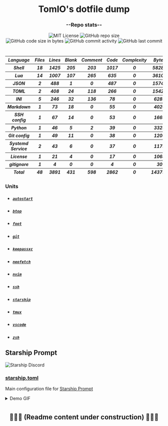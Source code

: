 <h1 align="center">TomIO's dotfile dump</h1>
<div align="center">

<!-- (TODO) Have a look at -->
<!-- https://github.com/4513ECHO/dotfiles/blob/main/scripts/gen_stat.sh -->

### --Repo stats--
  ![MIT License](https://img.shields.io/github/license/TomJo2000/.dotfiles?color=B7208F&label=License%3A&style=for-the-badge)
  ![GitHub repo size](https://img.shields.io/github/repo-size/TomJo2000/.dotfiles?color=0759B6&logo=Github&style=for-the-badge)<br>
  ![GitHub code size in bytes](https://img.shields.io/github/languages/code-size/TomJo2000/.dotfiles?color=0C8167&style=flat-square)
  ![GitHub commit activity](https://img.shields.io/github/commit-activity/w/TomJo2000/.dotfiles?color=FBF6FD&label=Commits%3A&logo=GitHub)
  ![GitHub last commit](https://img.shields.io/github/last-commit/TomJo2000/.dotfiles?color=4EAF26&logo=github)
</div>

<h1><em></em></h1> <!-- thin separator -->

<h5><div align=center>
<!--loc-start-->
<table id="scc-table">
  <thead><tr>
    <th>Language</th><th>Files</th><th>Lines</th><th>Blank</th><th>Comment</th><th>Code</th><th>Complexity</th><th>Bytes</th>
  </tr></thead>
  <tbody><tr>
    <th>Shell</th><th>18</th><th>1425</th><th>205</th><th>203</th><th>1017</th><th>0</th><th>58285</th>
  </tr><tr>
    <th>Lua</th><th>14</th><th>1007</th><th>107</th><th>265</th><th>635</th><th>0</th><th>36106</th>
  </tr><tr>
    <th>JSON</th><th>2</th><th>488</th><th>1</th><th>0</th><th>487</th><th>0</th><th>15749</th>
  </tr><tr>
    <th>TOML</th><th>2</th><th>408</th><th>24</th><th>118</th><th>266</th><th>0</th><th>15420</th>
  </tr><tr>
    <th>INI</th><th>5</th><th>246</th><th>32</th><th>136</th><th>78</th><th>0</th><th>6289</th>
  </tr><tr>
    <th>Markdown</th><th>1</th><th>73</th><th>18</th><th>0</th><th>55</th><th>0</th><th>4020</th>
  </tr><tr>
    <th>SSH config</th><th>1</th><th>67</th><th>14</th><th>0</th><th>53</th><th>0</th><th>1669</th>
  </tr><tr>
    <th>Python</th><th>1</th><th>46</th><th>5</th><th>2</th><th>39</th><th>0</th><th>3323</th>
  </tr><tr>
    <th>Git config</th><th>1</th><th>49</th><th>11</th><th>0</th><th>38</th><th>0</th><th>1206</th>
  </tr><tr>
    <th>Systemd Service</th><th>2</th><th>43</th><th>6</th><th>0</th><th>37</th><th>0</th><th>1175</th>
  </tr><tr>
    <th>License</th><th>1</th><th>21</th><th>4</th><th>0</th><th>17</th><th>0</th><th>1068</th>
  </tr><tr>
    <th>gitignore</th>
    <th>1</th><th>4</th><th>0</th><th>0</th><th>4</th><th>0</th><th>30</th>
  </tr></tbody>
  <tfoot><tr>
    <th>Total</th><th>48</th><th>3891</th><th>431</th><th>598</th><th>2862</th><th>0</th><th>143733</th>
  </tr></tfoot>
</table>
<!--loc-end-->
</div></h5>

### Units
- ##### [`autostart`]()
- ##### [`btop`]()
- ##### [`foot`]()
- ##### [`git`]()
- ##### [`keepassxc`]()
- ##### [`neofetch`]()
- ##### [`nvim`]()
- ##### [`ssh`]()
- ##### [`starship`]()
- ##### [`tmux`]()
- ##### [`vscode`]()
- ##### [`zsh`]()



## Starship Prompt

![Starship Discord](https://img.shields.io/discord/567163873606500352?color=%235865F2&label=Starship%20Discord&logo=Discord)

### [starship.toml](.config/starship.toml)

Main configuration file for [Starship Prompt](https://starship.rs/)

<details><summary>Demo GIF</summary>

![Demo GIF showing some theme](documentation/prompt_demo.gif)

</details>

<h1><em></em></h1> <!-- thin separator -->

<h2 align="center">🚧🚧🚧 (Readme content under construction) 🚧🚧🚧</h2>

<!-- vim: set ft=markdown et ff=unix tw=2 sw=2  -->


